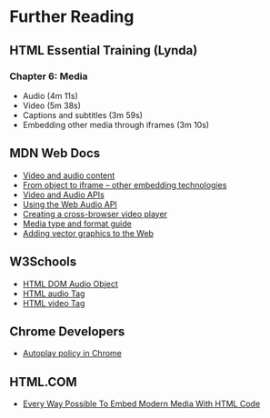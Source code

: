 # Further Reading

## HTML Essential Training (Lynda)

### Chapter 6: Media

- Audio (4m 11s)
- Video (5m 38s)
- Captions and subtitles (3m 59s)
- Embedding other media through iframes (3m 10s)

## MDN Web Docs
 
- [Video and audio content](https://developer.mozilla.org/en-US/docs/Learn/HTML/Multimedia_and_embedding/Video_and_audio_content)
- [From object to iframe – other embedding technologies](https://developer.mozilla.org/en-US/docs/Learn/HTML/Multimedia_and_embedding/Other_embedding_technologies)
- [Video and Audio APIs](https://developer.mozilla.org/en-US/docs/Learn/JavaScript/Client-side_web_APIs/Video_and_audio_APIs)
- [Using the Web Audio API](https://developer.mozilla.org/en-US/docs/Web/API/Web_Audio_API/Using_Web_Audio_API)
- [Creating a cross-browser video player](https://developer.mozilla.org/en-US/docs/Web/Guide/Audio_and_video_delivery/cross_browser_video_player)
- [Media type and format guide](https://developer.mozilla.org/en-US/docs/Web/Media/Formats)
- [Adding vector graphics to the Web](https://developer.mozilla.org/en-US/docs/Learn/HTML/Multimedia_and_embedding/Adding_vector_graphics_to_the_Web)

## W3Schools

- [HTML DOM Audio Object](https://www.w3schools.com/jsref/dom_obj_audio.asp)
- [HTML audio Tag](https://www.w3schools.com/tags/tag_audio.asp)
- [HTML video Tag](https://www.w3schools.com/tags/tag_video.asp)

## Chrome Developers

- [Autoplay policy in Chrome](https://developer.chrome.com/blog/autoplay/)

## HTML.COM

- [Every Way Possible To Embed Modern Media With HTML Code](https://html.com/media/)

